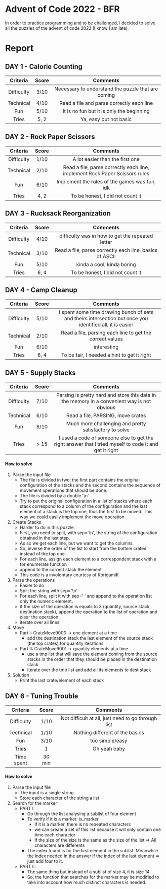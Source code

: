 # Advent of Code 2022 - BFR

In order to practice programming and to be challenged, I decided to solve all the puzzles of the advent of code 2022 (I know I am late). 

# Report

## DAY 1 - Calorie Counting 

| Criteria | Score | Comments |
| :---: | :---: | :---: |
| Difficulty | 3/10 | Necessary to understand the puzzle that are coming|
| Technical | 4/10 | Read a file and parse correctly each line|
| Fun | 5/10 | It is no fun but it is only the beginning|
| Tries | 5, 2 | Ya, easy but not basic |

## DAY 2 - Rock Paper Scissors

| Criteria | Score | Comments |
| :---: | :---: | :---: |
| Difficulty | 1/10 | A lot easier than the first one|
| Technical | 2/10 | Read a file, parse correctly each line, implement Rock Paper Scissors rules|
| Fun | 6/10 | Implement the rules of the games was fun, idk |
| Tries | 4, 2 | To be honest, I did not count it |

## DAY 3 - Rucksack Reorganization

| Criteria | Score | Comments |
| :---: | :---: | :---: |
| Difficulty | 4/10 | difficulty was in how to get the repeated letter |
| Technical | 3/10 | Read a file, parse correctly each line, basics of ASCII|
| Fun | 5/10 | kinda a cool, kinda boring |
| Tries | 6, 4 | To be honest, I did not count it |

## DAY 4 - Camp Cleanup

| Criteria | Score | Comments |
| :---: | :---: | :---: |
| Difficulty | 5/10 | I spent some time drawing bunch of sets and theirs intersection but once you identified all, it is easier |
| Technical | 2/10 | Read a file, parsing each line to get the correct values|
| Fun | 6/10 | interesting |
| Tries | 6, 4 | To be fair, I needed a hint to get it right |

## DAY 5 - Supply Stacks

| Criteria | Score | Comments |
| :---: | :---: | :---: |
| Difficulty | 7/10 | Parsing is pretty hard and store this data in the memory in a convenient way is not obvious |
| Technical | 6/10 | Read a file, PARSING, move crates|
| Fun | 8/10 | Much more challenging and pretty satisfactory to solve |
| Tries | > 15 | I used a code of someone else to get the right answer that I tried myself to code it and get it right |

#### How to solve

1. Parse the input file
   - The file is divided in two: the first part contains the original configuration of the stacks and the second contains the sequence of movement operations that should be done.
   - The file is divided by a double '\n'
   - Try to put the original configuration in a list of stacks where each stack correspond to a column of the configuration and the last element of a stack is the top one, thus the first to be moved. This way we could easily implement the move operation
2. Create Stacks
    - Harder to do in this puzzle
    - First, you need to split, with sep='\n', the string of the configuration obtained in the last step.
    - As so we get each line, but we want to get the columns. 
    - So, inverse the order of the list to start from the bottom crates instead of the top one.
    - For each line, assign each element to a correspondent stack with a for enumerate function
    - append to the correct stack the element
    - This code is a involontary courtesy of KorigamiK
3. Parse the operations
   - Easier to do
   - Split the string with sep='\n' 
   - For each line, split it with sep=' ' and append to the operation list only the numeric element.
   - if the size of the operation is equals to 3 (quantity, source stack, destination stack), append the operation to the list of operation and clear the operation
   - iterate over all lines
4. Move
   - Part I: CrateMove9000 -> one element at a time
     - add the destination stack the last element of the source stack (the top crates) for quantity iterations
   - Part II: CrateMove9001 -> quantity elements at a time
     - use a tmp list that will save the element coming from the source stacks in the order that they should be placed in the destination stack
     - iterate over the tmp list and add all its elements to dest stack
5. Solution
    - Print the last crate/element of each stack

## DAY 6 - Tuning Trouble

| Criteria | Score | Comments |
| :---: | :---: | :---: |
| Difficulty | 1/10 | Not difficult at all, just need to go through list |
| Technical | 1/10 | Nothing different of the basics |
| Fun | 3/10 | too simple/easy |
| Tries | 1 | Oh yeah baby |
| Time spent | 30 min| |

#### How to solve

1. Parse the input file
    - The input is a single string
    - Store each character of the string a list
2. Search for the marker
    - PART I:
        - Go through the list analysing a sublist of four element
        - To verify if it is a marker: is_marker
            - if it is a marker, there is no repeated characters
            - we can create a set of this list because it will only contain one time each character
            - if the size of the size is the same as the size of the list => All characters are differents
        - The index found is for the first element in the sublist. Meanwhile the index needed in the answer if the index of the last element => just add four to it.
    - PART II:
      - The same thing but instead of a sublist of size 4, it is size 14.
      - So, the function that searches for the marker may be modified to take into account how much distinct characters is needed.
